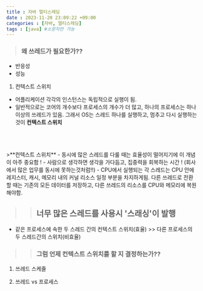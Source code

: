 ```yaml
---
title : 자바 멀티스레딩
date : 2023-11-20 23:09:22 +09:00
categories : [자바, 멀티스레딩]
tags : [java] #소문자만 가능
---
```




>### 왜 쓰레드가 필요한가??

- 반응성
- 성능




1. 컨텍스트 스위치
- 어플리케이션 각각의 인스턴스는 독립적으로 실행이 됨.
- 일반적으로는 코어의 개수보다 프로세스의 개수가 더 많고, 하나의 프로세스는 하나 이상의 쓰레드가 있음.
  그래서 OS는 스레드 하나를 실행하고, 멈추고 다시 실행하는것이 **컨텍스트 스위치**
</br> 
</br> 
</br>
  >**컨텍스트 스위치**
   - 동시에 많은 스레드를 다룰 때는 효율성이 떨어지기에 이 개념이 아주 중요함 !
   - 사람으로 생각하면 생각을 가다듬고, 집중력을 회복하는 시간 ! (회사에서 많은 업무를 동시에 못하는것처럼!!)
   - CPU에서 실행되는 각 스레드는 CPU 안에 레지스터, 캐시, 메모리 내의 커널 리소스 일정 부분을 차지하게됨.
   다른 쓰레드로 전환할 때는 기존의 모든 데이터를 저장하고, 다른 쓰레드의 리소스를 CPU와 메모리에 복원해야함.

>>## 너무 많은 스레드를 사용시 '스래싱'이 발행

- 같은 프로세스에 속한 두 스레드 간의 컨텍스트 스위치(효율) >> 다른 프로세스의 두 스레드간의 스위치(비효율)


>>### 그럼 언제 컨텍스트 스위치를 할 지 결정하는가??


1. 쓰레드 스케줄


2. 쓰레드 vs 프로세스
